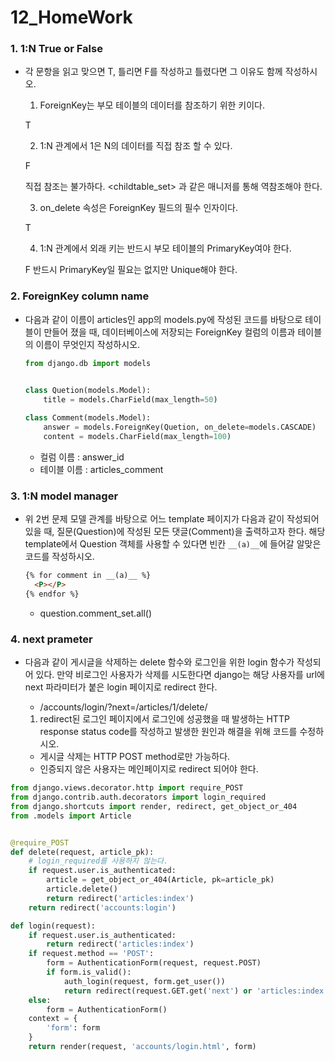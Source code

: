 # 12_HomeWork

### 1. 1:N True or False 

- 각 문항을 읽고 맞으면 T, 틀리면 F를 작성하고 틀렸다면 그 이유도 함께 작성하시오. 

  1) ForeignKey는 부모 테이블의 데이터를 참조하기 위한 키이다. 

  T

  2) 1:N 관계에서 1은 N의 데이터를 직접 참조 할 수 있다. 

  F
  
  직접 참조는 불가하다. <childtable_set> 과 같은 매니저를 통해 역참조해야 한다.
  
  3) on_delete 속성은 ForeignKey 필드의 필수 인자이다. 
  
  T
  
  4) 1:N 관계에서 외래 키는 반드시 부모 테이블의 PrimaryKey여야 한다.
  
  F 반드시 PrimaryKey일 필요는 없지만 Unique해야 한다.



### 2. ForeignKey column name 

- 다음과 같이 이름이 articles인 app의 models.py에 작성된 코드를 바탕으로 테이블이 만들어 졌을 때, 데이터베이스에 저장되는 ForeignKey 컬럼의 이름과 테이블의 이름이 무엇인지 작성하시오.

  ```python
  from django.db import models
  
  
  class Quetion(models.Model):
      title = models.CharField(max_length=50)
      
  class Comment(models.Model):
      answer = models.ForeignKey(Quetion, on_delete=models.CASCADE)
      content = models.CharField(max_length=100)
  ```

  - 컬럼 이름 : answer_id
  - 테이블 이름 : articles_comment

### 3. 1:N model manager 

- 위 2번 문제 모델 관계를 바탕으로 어느 template 페이지가 다음과 같이 작성되어 있을 때, 질문(Question)에 작성된 모든 댓글(Comment)을 출력하고자 한다. 해당 template에서 Question 객체를 사용할 수 있다면 빈칸 `__(a)__`에 들어갈 알맞은 코드를 작성하시오.

  ```html
  {% for comment in __(a)__ %}
    <P></P>
  {% endfor %}
  ```

  - question.comment_set.all()

### 4. next prameter

- 다음과 같이 게시글을 삭제하는 delete 함수와 로그인을 위한 login 함수가 작성되어 있다. 만약 비로그인 사용자가 삭제를 시도한다면 django는 해당 사용자를 url에 next 파라미터가 붙은 login 페이지로 redirect 한다.

  - /accounts/login/?next=/articles/1/delete/ 

    

  1) redirect된 로그인 페이지에서 로그인에 성공했을 때 발생하는 HTTP response status code를 작성하고 발생한 원인과 해결을 위해 코드를 수정하시오. 

  - 게시글 삭제는 HTTP POST method로만 가능하다. 
  - 인증되지 않은 사용자는 메인페이지로 redirect 되어야 한다.

```python
from django.views.decorator.http import require_POST
from django.contrib.auth.decorators import login_required
from django.shortcuts import render, redirect, get_object_or_404
from .models import Article


@require_POST
def delete(request, article_pk):
    # login_required를 사용하지 않는다.
    if request.user.is_authenticated:
        article = get_object_or_404(Article, pk=article_pk)
        article.delete()
	    return redirect('articles:index')
    return redirect('accounts:login')
```

```python
def login(request):
    if request.user.is_authenticated:
        return redirect('articles:index')
    if request.method == 'POST':
        form = AuthenticationForm(request, request.POST)
        if form.is_valid():
            auth_login(request, form.get_user())
            return redirect(request.GET.get('next') or 'articles:index')
    else:
        form = AuthenticationForm()
    context = {
        'form': form
    }
    return render(request, 'accounts/login.html', form)
```

















